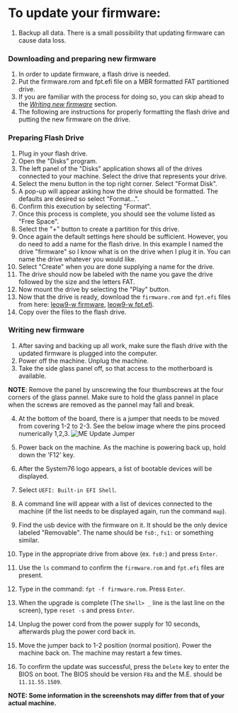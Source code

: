 # To update your firmware:

1. Backup all data. There is a small possibility that updating firmware can cause data loss.

### Downloading and preparing new firmware
1. In order to update firmware, a flash drive is needed. 
2. Put the firmware.rom and fpt.efi file on a MBR formatted FAT partitioned drive.
3. If you are familiar with the process for doing so, you can skip ahead to the [_Writing new firmware_](README.md#writing-new-firmware) section.
4. The following are instructions for properly formatting the flash drive and putting the new firmware on the drive.

### Preparing Flash Drive
1. Plug in your flash drive.
2. Open the "Disks" program.
4. The left panel of the "Disks" application shows all of the drives connected to your machine. Select the drive that represents your drive.
5. Select the menu button in the top right corner. Select "Format Disk".
6. A pop-up will appear asking how the drive should be formatted. The defaults are desired so select "Format...".
7. Confirm this execution by selecting "Format".
8. Once this process is complete, you should see the volume listed as "Free Space".
9. Select the "+" button to create a partition for this drive.
10. Once again the default settings here should be sufficient. However, you do need to add a name for the flash drive. In this example I named the drive "firmware" so I know what is on the drive when I plug it in. You can name the drive whatever you would like.
11. Select "Create" when you are done supplying a name for the drive.
12. The drive should now be labeled with the name you gave the drive followed by the size and the letters FAT.
13. Now mount the drive by selecting the "Play" button.
14. Now that the drive is ready, download the `firmware.rom` and `fpt.efi` files from here: [leow9-w firmware](https://github.com/system76/firmware-desktop/blob/master/leow9-w/firmware.rom), [leow9-w fpt.efi](https://github.com/system76/firmware-desktop/blob/master/leow9-w/fpt.efi).
15. Copy over the files to the flash drive.

 
### Writing new firmware
1. After saving and backing up all work, make sure the flash drive with the updated firmware is plugged into the computer.
2. Power off the machine. Unplug the machine.
3. Take the side glass panel off, so that access to the motherboard is available.

 **NOTE**: Remove the panel by unscrewing the four thumbscrews at the four corners of the glass pannel. Make sure to hold the glass pannel in place when the screws are removed as the pannel may fall and break.

4. At the bottom of the board, there is a jumper that needs to be moved from covering 1-2 to 2-3. See the below image where the pins proceed numerically 1,2,3.
![ME Update Jumper](https://raw.githubusercontent.com/system76/firmware-desktop/leow9-w_fix/leow9-w/images/1.png)

4. Power back on the machine. As the machine is powering back up, hold down the 'F12' key.
5. After the System76 logo appears, a list of bootable devices will be displayed.
6. Select `UEFI: Built-in EFI Shell`.
7. A command line will appear with a list of devices connected to the machine (if the list needs to be displayed again, run the command `map`).
8. Find the usb device with the firmware on it. It should be the only device labeled "Removable". The name should be `fs0:`, `fs1:` or something similar.
9. Type in the appropriate drive from above (ex. `fs0:`) and press `Enter`.
10. Use the `ls` command to confirm the `firmware.rom` and `fpt.efi` files are present.
11. Type in the command: `fpt -f firmware.rom`. Press `Enter`.
12. When the upgrade is complete (The `Shell> _` line is the last line on the screen), type `reset -s` and press `Enter`. 
13. Unplug the power cord from the power supply for 10 seconds, afterwards plug the power cord back in.
14. Move the jumper back to 1-2 position (normal position). Power the machine back on. The machine may restart a few times. 
15. To confirm the update was successful, press the `Delete` key to enter the BIOS on boot. The BIOS should be version `F8a` and the M.E. should be `11.11.55.1509`.

**NOTE: Some information in the screenshots may differ from that of your actual machine.**
